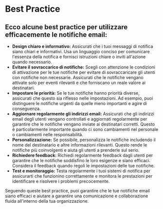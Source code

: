 # Best Practice

## Ecco alcune best practice per utilizzare efficacemente le notifiche email:

* **Design chiaro e informativo:** Assicurati che i tuoi messaggi di notifica siano chiari e informativi. Usa un linguaggio conciso per comunicare l'essenza della notifica e fornisci istruzioni chiare o inviti all'azione quando necessario.
* **Evitare il sovraccarico di notifiche:** Scegli con attenzione le condizioni di attivazione per le tue notifiche per evitare di sovraccaricare gli utenti con notifiche non necessarie. Assicurati che le notifiche vengano attivate solo per eventi rilevanti e che forniscano un reale valore ai destinatari.
* **Impostare le priorità:** Se le tue notifiche hanno priorità diverse, assicurati che questo sia riflesso nelle impostazioni. Ad esempio, puoi distinguere le notifiche urgenti da quelle meno importanti e agire di conseguenza.
* **Aggiornare regolarmente gli indirizzi email:** Assicurati che gli indirizzi email degli utenti vengano controllati e aggiornati regolarmente per garantire che le notifiche vengano inviate ai destinatari corretti. Questo è particolarmente importante quando ci sono cambiamenti nel personale o cambiamenti nelle responsabilità.
* **Personalizzazione:** Se possibile, personalizza le notifiche includendo il nome del destinatario e altre informazioni rilevanti. Questo rende le notifiche più coinvolgenti e aiuta gli utenti a prenderle sul serio.
* **Richiedere feedback:** Richiedi regolarmente feedback dagli utenti per garantire che le notifiche soddisfino le loro esigenze e siano efficaci. Considera il feedback quando regoli le impostazioni delle tue notifiche.
* **Test e monitoraggio:** Testa regolarmente i tuoi sistemi di notifica per assicurarti che funzionino correttamente e monitora le prestazioni per identificare e risolvere i problemi precocemente.

Seguendo queste best practice, puoi garantire che le tue notifiche email siano efficaci e aiutare a garantire una comunicazione e collaborazione fluida all'interno della tua organizzazione.